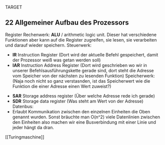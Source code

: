 TARGET

22 Allgemeiner Aufbau des Prozessors
---
Register
Rechenwerk: **ALU** / arithmetic logic unit. Dieser hat verschiedene Funktionen aber kann auf die Register zugreifen, sie lesen, sie verarbeiten und darauf wieder speichern.
Steuerwerk: 
- **IR** Instruction Register (Dort wird der aktuelle Befehl gespeichert, damit der Prozessor weiß was getan werden soll)
- **IAR** Instruction Address Register (Dort wird geschrieben wo wir in unserer Befehlsausführungskette gerade sind, dort steht die Adresse vom Speicher von der nächsten zu lesenden Funktion)
Speicherwerk: (Naja noch nicht so ganz verstasnden, ist das Speicherwert wie die Funktion die einer Adresse einen Wert zuweist?)
* **SAR** Storage address register (Über welche Adresse rede ich gerade)
* **SDR** Storage data register (Was steht am Wert von der Adresse)
Datenbus:
* Erlaubt Kommunikation zwischen den einzelnen Einheiten die Oben genannt wurden. Sonst bräuchte man O(n^2) viele Datenlinien zwischen den Einheiten also machen wir eine Busverbindung mit einer Linie und jeder hängt da dran.
<!--ID: 1707306987540-->

[[Turingmaschine]]